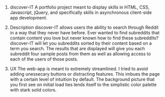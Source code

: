 1. discover-IT
  A portfolio project meant to display skills in HTML, CSS, Javascript, jQuery, and
specifically skills in asynchronous client-side app development.

2. Description 
  discover-IT allows users the ability to search through Reddit in a way that they never have before. Ever wanted 
  to find subreddits that contain content you love but never known how to find these subreddits? discover-IT will let you
  subreddits sorted by their content based on a term you search. The results that are displayed will give you each subreddit
  four sample posts from them as well as allowing access to each of the users of those posts.
  
3. UX
  The web-app is meant to extremely streamlined. I tried to avoid adding unessecary buttons or distracting features. This
  imbues the page with a certain level of intuition by default. The background picture that you first see on initial load
  ties lends itself to the simplistic color palette with stark solid colors.
  

